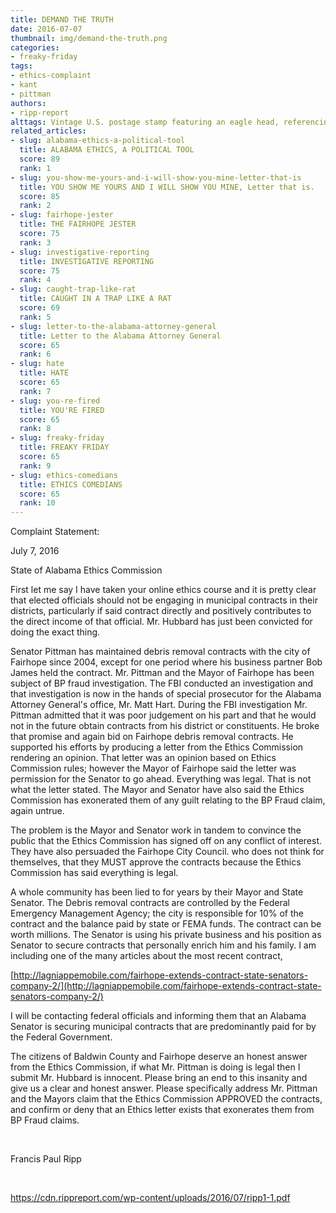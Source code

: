 ```yaml
---
title: DEMAND THE TRUTH
date: 2016-07-07
thumbnail: img/demand-the-truth.png
categories:
- freaky-friday
tags:
- ethics-complaint
- kant
- pittman
authors:
- ripp-report
alttags: Vintage U.S. postage stamp featuring an eagle head, referencing government oversight and potential ethical concerns in con...
related_articles:
- slug: alabama-ethics-a-political-tool
  title: ALABAMA ETHICS, A POLITICAL TOOL
  score: 89
  rank: 1
- slug: you-show-me-yours-and-i-will-show-you-mine-letter-that-is
  title: YOU SHOW ME YOURS AND I WILL SHOW YOU MINE, Letter that is.
  score: 85
  rank: 2
- slug: fairhope-jester
  title: THE FAIRHOPE JESTER
  score: 75
  rank: 3
- slug: investigative-reporting
  title: INVESTIGATIVE REPORTING
  score: 75
  rank: 4
- slug: caught-trap-like-rat
  title: CAUGHT IN A TRAP LIKE A RAT
  score: 69
  rank: 5
- slug: letter-to-the-alabama-attorney-general
  title: Letter to the Alabama Attorney General
  score: 65
  rank: 6
- slug: hate
  title: HATE
  score: 65
  rank: 7
- slug: you-re-fired
  title: YOU'RE FIRED
  score: 65
  rank: 8
- slug: freaky-friday
  title: FREAKY FRIDAY
  score: 65
  rank: 9
- slug: ethics-comedians
  title: ETHICS COMEDIANS
  score: 65
  rank: 10
---
```

Complaint Statement:

July 7, 2016

State of Alabama Ethics Commission

First let me say I have taken your online ethics course and it is pretty clear that elected officials should not be engaging in municipal contracts in their districts, particularly if said contract directly and positively contributes to the direct income of that official. Mr. Hubbard has just been convicted for doing the exact thing.

Senator Pittman has maintained debris removal contracts with the city of Fairhope since 2004, except for one period where his business partner Bob James held the contract. Mr. Pittman and the Mayor of Fairhope has been subject of BP fraud investigation. The FBI conducted an investigation and that investigation is now in the hands of special prosecutor for the Alabama Attorney General's office, Mr. Matt Hart. During the FBI investigation Mr. Pittman admitted that it was poor judgement on his part and that he would not in the future obtain contracts from his district or constituents. He broke that promise and again bid on Fairhope debris removal contracts. He supported his efforts by producing a letter from the Ethics Commission rendering an opinion. That letter was an opinion based on Ethics Commission rules; however the Mayor of Fairhope said the letter was permission for the Senator to go ahead. Everything was legal. That is not what the letter stated. The Mayor and Senator have also said the Ethics Commission has exonerated them of any guilt relating to the BP Fraud claim, again untrue.

The problem is the Mayor and Senator work in tandem to convince the public that the Ethics Commission has signed off on any conflict of interest. They have also persuaded the Fairhope City Council. who does not think for themselves, that they MUST approve the contracts because the Ethics Commission has said everything is legal.

A whole community has been lied to for years by their Mayor and State Senator. The Debris removal contracts are controlled by the Federal Emergency Management Agency; the city is responsible for 10% of the contract and the balance paid by state or FEMA funds. The contract can be worth millions. The Senator is using his private business and his position as Senator to secure contracts that personally enrich him and his family. I am including one of the many articles about the most recent contract,

[http://lagniappemobile.com/fairhope-extends-contract-state-senators-company-2/](http://lagniappemobile.com/fairhope-extends-contract-state-senators-company-2/)

I will be contacting federal officials and informing them that an Alabama Senator is securing municipal contracts that are predominantly paid for by the Federal Government.

The citizens of Baldwin County and Fairhope deserve an honest answer from the Ethics Commission, if what Mr. Pittman is doing is legal then I submit Mr. Hubbard is innocent. Please bring an end to this insanity and give us a clear and honest answer. Please specifically address Mr. Pittman and the Mayors claim that the Ethics Commission APPROVED the contracts, and confirm or deny that an Ethics letter exists that exonerates them from BP Fraud claims.

 

Francis Paul Ripp

 

https://cdn.rippreport.com/wp-content/uploads/2016/07/ripp1-1.pdf
